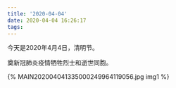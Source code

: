 ```yaml
---
title: '2020-04-04'
date: 2020-04-04 16:26:17
tags:
---
```


今天是2020年4月4日，清明节。

奠新冠肺炎疫情牺牲烈士和逝世同胞。

{% MAIN202004041335000249964119056.jpg img1 %}
